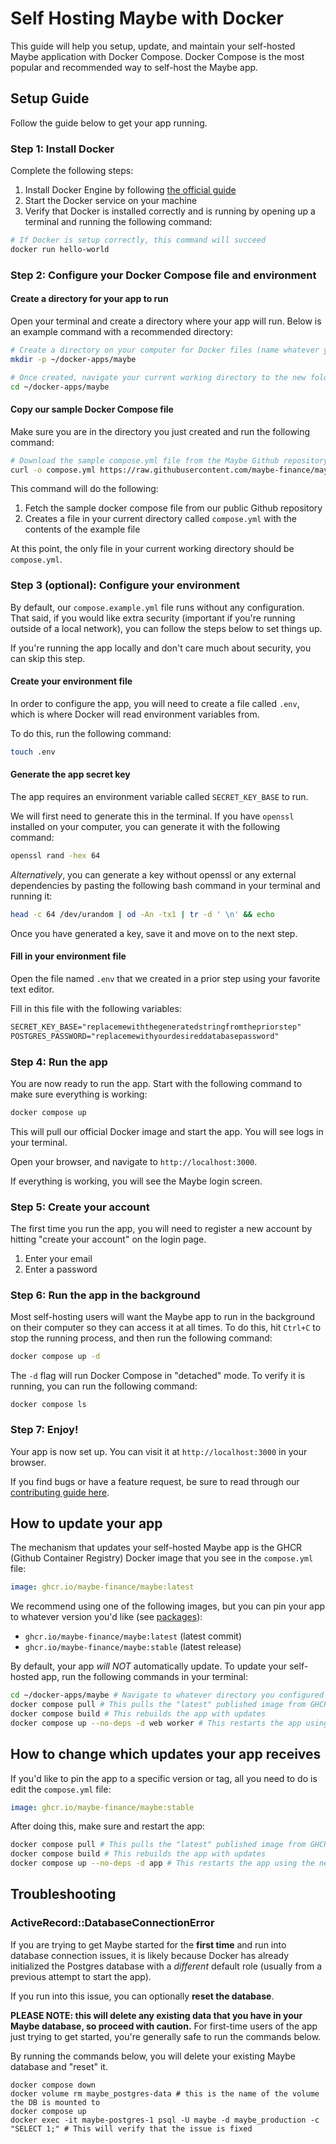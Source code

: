 # Self Hosting Maybe with Docker

This guide will help you setup, update, and maintain your self-hosted Maybe application with Docker Compose. Docker Compose is the most popular and recommended way to self-host the Maybe app.

## Setup Guide

Follow the guide below to get your app running.

### Step 1: Install Docker

Complete the following steps:

1. Install Docker Engine by following [the official guide](https://docs.docker.com/engine/install/)
2. Start the Docker service on your machine
3. Verify that Docker is installed correctly and is running by opening up a terminal and running the following command:

```bash
# If Docker is setup correctly, this command will succeed
docker run hello-world
```

### Step 2: Configure your Docker Compose file and environment

#### Create a directory for your app to run

Open your terminal and create a directory where your app will run. Below is an example command with a recommended directory:

```bash
# Create a directory on your computer for Docker files (name whatever you'd like)
mkdir -p ~/docker-apps/maybe

# Once created, navigate your current working directory to the new folder
cd ~/docker-apps/maybe
```

#### Copy our sample Docker Compose file

Make sure you are in the directory you just created and run the following command:

```bash
# Download the sample compose.yml file from the Maybe Github repository
curl -o compose.yml https://raw.githubusercontent.com/maybe-finance/maybe/main/compose.example.yml
```

This command will do the following:

1. Fetch the sample docker compose file from our public Github repository
2. Creates a file in your current directory called `compose.yml` with the contents of the example file

At this point, the only file in your current working directory should be `compose.yml`.

### Step 3 (optional): Configure your environment

By default, our `compose.example.yml` file runs without any configuration.  That said, if you would like extra security (important if you're running outside of a local network), you can follow the steps below to set things up.

If you're running the app locally and don't care much about security, you can skip this step.

#### Create your environment file

In order to configure the app, you will need to create a file called `.env`, which is where Docker will read environment variables from.

To do this, run the following command:

```bash
touch .env
```

#### Generate the app secret key

The app requires an environment variable called `SECRET_KEY_BASE` to run.

We will first need to generate this in the terminal. If you have `openssl` installed on your computer, you can generate it with the following command:

```bash
openssl rand -hex 64
```

_Alternatively_, you can generate a key without openssl or any external dependencies by pasting the following bash command in your terminal and running it:

```bash
head -c 64 /dev/urandom | od -An -tx1 | tr -d ' \n' && echo
```

Once you have generated a key, save it and move on to the next step.

#### Fill in your environment file

Open the file named `.env` that we created in a prior step using your favorite text editor.

Fill in this file with the following variables:

```txt
SECRET_KEY_BASE="replacemewiththegeneratedstringfromthepriorstep"
POSTGRES_PASSWORD="replacemewithyourdesireddatabasepassword"
```

### Step 4: Run the app

You are now ready to run the app. Start with the following command to make sure everything is working:

```bash
docker compose up
```

This will pull our official Docker image and start the app. You will see logs in your terminal.

Open your browser, and navigate to `http://localhost:3000`.

If everything is working, you will see the Maybe login screen.

### Step 5: Create your account

The first time you run the app, you will need to register a new account by hitting "create your account" on the login page.

1. Enter your email
2. Enter a password

### Step 6: Run the app in the background

Most self-hosting users will want the Maybe app to run in the background on their computer so they can access it at all times. To do this, hit `Ctrl+C` to stop the running process, and then run the following command:

```bash
docker compose up -d
```

The `-d` flag will run Docker Compose in "detached" mode. To verify it is running, you can run the following command:

```
docker compose ls
```

### Step 7: Enjoy!

Your app is now set up. You can visit it at `http://localhost:3000` in your browser.

If you find bugs or have a feature request, be sure to read through our [contributing guide here](https://github.com/maybe-finance/maybe/wiki/How-to-Contribute-Effectively-to-this-Project).

## How to update your app

The mechanism that updates your self-hosted Maybe app is the GHCR (Github Container Registry) Docker image that you see in the `compose.yml` file:

```yml
image: ghcr.io/maybe-finance/maybe:latest
```

We recommend using one of the following images, but you can pin your app to whatever version you'd like (see [packages](https://github.com/maybe-finance/maybe/pkgs/container/maybe)):

- `ghcr.io/maybe-finance/maybe:latest` (latest commit)
- `ghcr.io/maybe-finance/maybe:stable` (latest release)

By default, your app _will
NOT_ automatically update. To update your self-hosted app, run the following commands in your terminal:

```bash
cd ~/docker-apps/maybe # Navigate to whatever directory you configured the app in
docker compose pull # This pulls the "latest" published image from GHCR
docker compose build # This rebuilds the app with updates
docker compose up --no-deps -d web worker # This restarts the app using the newest version
```

## How to change which updates your app receives

If you'd like to pin the app to a specific version or tag, all you need to do is edit the `compose.yml` file:

```yml
image: ghcr.io/maybe-finance/maybe:stable
```

After doing this, make sure and restart the app:

```bash
docker compose pull # This pulls the "latest" published image from GHCR
docker compose build # This rebuilds the app with updates
docker compose up --no-deps -d app # This restarts the app using the newest version
```

## Troubleshooting

### ActiveRecord::DatabaseConnectionError

If you are trying to get Maybe started for the **first time** and run into database connection issues, it is likely because Docker has already initialized the Postgres database with a _different_ default role (usually from a previous attempt to start the app).

If you run into this issue, you can optionally **reset the database**.

**PLEASE NOTE: this will delete any existing data that you have in your Maybe database, so proceed with caution.**  For first-time users of the app just trying to get started, you're generally safe to run the commands below.

By running the commands below, you will delete your existing Maybe database and "reset" it.

```
docker compose down
docker volume rm maybe_postgres-data # this is the name of the volume the DB is mounted to
docker compose up
docker exec -it maybe-postgres-1 psql -U maybe -d maybe_production -c "SELECT 1;" # This will verify that the issue is fixed
```
